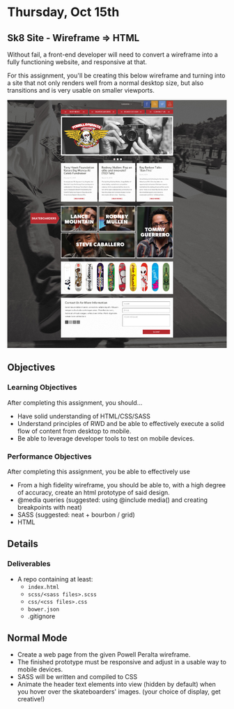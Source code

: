 # Thursday, Oct 15th

## Sk8 Site - Wireframe => HTML
Without fail, a front-end developer will need to convert a wireframe into a fully functioning website, and responsive at that.

For this assignment, you'll be creating this below wireframe and turning into a site that not only renders well from a normal desktop size, but also transitions and is very usable on smaller viewports.

![Powell Peralta](assets/powell_peralta.jpg)

## Objectives

### Learning Objectives

After completing this assignment, you should…

* Have solid understanding of HTML/CSS/SASS
* Understand principles of RWD and be able to effectively execute a solid flow of content from desktop to mobile.
* Be able to leverage developer tools to test on mobile devices.

### Performance Objectives

After completing this assignment, you be able to effectively use

* From a high fidelity wireframe, you should be able to, with a high degree of accuracy, create an html prototype of said design.
* @media queries (suggested: using @include media() and creating breakpoints with neat)
* SASS (suggested: neat + bourbon / grid)
* HTML


## Details

### Deliverables

* A repo containing at least:
  * `index.html`
  * `scss/<sass files>.scss`
  * `css/<css files>.css`
  * `bower.json`
  * .gitignore


## Normal Mode

* Create a web page from the given Powell Peralta wireframe.
* The finished prototype must be responsive and adjust in a usable way to mobile devices.
* SASS will be written and compiled to CSS
* Animate the header text elements into view (hidden by default) when you hover over the skateboarders' images. (your choice of display, get creative!)
